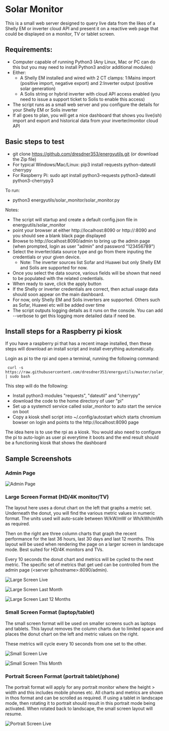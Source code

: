 # Solar Monitor

This is a small web server designed to query live data from the likes of a Shelly EM or inverter cloud API and present it on a reactive web page that could be displayed on a monitor, TV or tablet screen. 

## Requirements:
* Computer capable of running Python3 (Any Linux, Mac or PC can do this but you may need to install Python3 and/or additional modules)
* Either:
    - A Shelly EM installed and wired with 2 CT clamps: 1:Mains import (positive import, negative export) and 2:Inverter output (positive solar generation)
    - A Solis string or hybrid inverter with cloud API access enabled (you need to issue a support ticket to Solis to enable this access)
* The script runs as a small web server and you configure the details for your Shelly EM or Solis inverter
* If all goes to plan, you will get a nice dashboard that shows you live(ish) import and export and historical data from your inverter/monitor cloud API

## Basic steps to test
* git clone https://github.com/dresdner353/energyutils.git (or download the Zip file)
* For typical Windows/Mac/Linux: pip3 install requests python-dateutil cherrypy
* For Raspberry Pi: sudo apt install python3-requests python3-dateutil python3-cherrypy3

To run:
* python3 energyutils/solar_monitor/solar_monitor.py 

Notes:
* The script will startup and create a default config.json file in energyutils/solar_monitor
* point your browser at either http://localhost:8090 or http://<IP of computer>:8090 and you should see a blank black page displayed
* Browse to http://localhost:8090/admin to bring up the admin page (when prompted, login as user "admin" and password "123456789")
* Select the inverter/data source type and go from there inputing the credentials or your given device. 
   - Note: The inverter sources list Sofar and Huawei but only Shelly EM and Solis are supported for now.
* Once you select the data source, various fields will be shown that need to be populated with the related credentials.
* When ready to save, click the apply button
* If the Shelly or inverter credentials are correct, then actual usage data should soon appear on the main dashboard.
* For now, only Shelly EM and Solis inverters are supported. Others such as Sofar, Huawei etc will be added over time
* The script outputs logging details as it runs on the console. You can add --verbose to get this logging more detailed data if need be.


## Install steps for a Raspberry pi kiosk
If you have a raspberry pi that has a recent image installed, then these steps will download an install script and install everything automatically. 

Login as pi to the rpi and open a terminal, running the following command:
```
 curl -s https://raw.githubusercontent.com/dresdner353/energyutils/master/solar_monitor/rpi_install.sh | sudo bash
```

This step will do the following:
* Install python3 modules "requests", "dateutil" and "cherrypy" 
* download the code to the home directory of user "pi"
* Set up a systemctl service called solar_monitor to auto start the service on boot
* Copy a kiosk shell script into ~/.config/autostart which starts chromium bowser on login and points to the http://localhost:8090 page

The idea here is to use the rpi as a kiosk. You would also need to configure the pi to auto-login as user pi everytime it boots and the end result should be a functioning kiosk that shows the dashboard
 
## Sample Screenshots

### Admin Page
![Admin Page](screenshots/admin.png)

### Large Screen Format (HD/4K monitor/TV)
The layout here uses a donut chart on the left that graphs a metric set. Underneath the donut, you will find the various metric values in numeric format. The units used will auto-scale between W/kW/mW or Wh/kWh/mWh as required.

Then on the right are three column charts that graph the recent performance for the last 36 hours, last 30 days and last 12 months. This layout will be used when rendering the page on a larger screen in landscape mode. Best suited for HD/4K monitors and TVs.

Every 10 seconds the donut chart and metrics will be cycled to the next metric. The specific set of metrics that get ued can be controlled from the admin page (<server ip/hostname>:8090/admin). 

![Large Screen Live](screenshots/large_live.png)

![Large Screen Last Month](screenshots/large_last_month.png)

![Large Screen Last 12 Months](screenshots/large_last_12_months.png)

### Small Screen Format (laptop/tablet)
The small screen format will be used on smaller screens such as laptops and tablets. This layout removes the column charts due to limited space and places the donut chart on the left and metric values on the right.

These metrics will cycle every 10 seconds from one set to the other. 

![Small Screen Live](screenshots/small_live.png)

![Small Screen This Month](screenshots/small_this_month.png)

### Portrait Screen Format (portrait tablet/phone)
The portrait format will apply for any portrait monitor where the height > width and this includes mobile phones etc. All charts and metrics are shown in thos format and can be scrolled as required. If using a tablet in landscape mode, then rotating it to portrait should result in this portrait mode being activated. When rotated back to landscape, the small screen layout will resume.

![Portrait Screen Live](screenshots/portrait_live.jpg)
